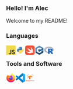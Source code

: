 ### Hello! I'm Alec
Welcome to my README!

### Languages

<img align="left" alt="JavaScript" width="26px" src="https://raw.githubusercontent.com/github/explore/main/topics/javascript/javascript.png"/>
<img align="left" alt="Python" width="26px" src="https://raw.githubusercontent.com/github/explore/main/topics/python/python.png"/>
<img align="left" alt="Swift" width="26px" src="https://raw.githubusercontent.com/github/explore/master/topics/swift/swift.png"/>
<img align="left" alt="C++" width="26px" src="https://raw.githubusercontent.com/github/explore/main/topics/cpp/cpp.png"/>
<img align="left" alt="R" width="26px" src="https://raw.githubusercontent.com/github/explore/main/topics/r/r.png"/>

<br/>

### Tools and Software

<img align="left" alt="Firefox" width="26px" src="https://raw.githubusercontent.com/github/explore/main/topics/firefox/firefox.png"/>
<img align="left" alt="VSCode" width="26px" src="https://raw.githubusercontent.com/github/explore/main/topics/visual-studio-code/visual-studio-code.png"/>
<img align="left" alt="Tensorflow" width="26px" src="https://raw.githubusercontent.com/github/explore/main/topics/tensorflow/tensorflow.png"/>
